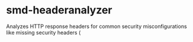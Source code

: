 # smd-headeranalyzer
Analyzes HTTP response headers for common security misconfigurations like missing security headers (
